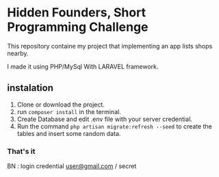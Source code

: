 # Hidden Founders, Short Programming Challenge

This repository containe my project that implementing an app lists shops nearby.

I made it using PHP/MySql With LARAVEL framework.

## instalation

1. Clone or download the project.
2. run ```composer install``` in the terminal.
3. Create Database and edit .env file with your server credential.
4. Run the command ```php artisan migrate:refresh --seed``` to create the tables and insert some random data.
 
 ### That's it 
 
BN : login credential user@gmail.com / secret




